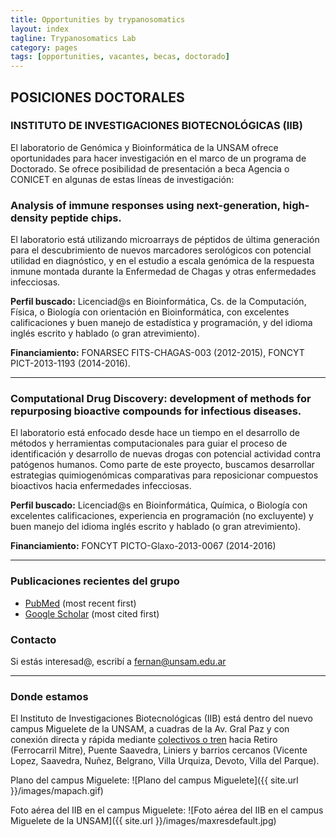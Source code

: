 ```yaml
---
title: Opportunities by trypanosomatics
layout: index
tagline: Trypanosomatics Lab 
category: pages
tags: [opportunities, vacantes, becas, doctorado]
---
```


## POSICIONES DOCTORALES

### INSTITUTO DE INVESTIGACIONES BIOTECNOLÓGICAS (IIB)


El laboratorio de Genómica y Bioinformática de la UNSAM ofrece oportunidades
para hacer investigación en el marco de un programa de Doctorado. Se ofrece
posibilidad de presentación a beca Agencia o CONICET en algunas de estas
líneas de investigación:

### Analysis of immune responses using next-generation, high-density peptide chips.

El laboratorio está utilizando microarrays de péptidos de última generación
para el descubrimiento de nuevos marcadores serológicos con potencial
utilidad en diagnóstico, y en el estudio a escala genómica de la respuesta
inmune montada durante la Enfermedad de Chagas y otras enfermedades
infecciosas. 

**Perfil buscado:** Licenciad@s en Bioinformática, Cs. de la Computación,
Física, o Biología con orientación en Bioinformática, con excelentes
calificaciones y buen manejo de estadística y programación, y del idioma
inglés escrito y hablado (o gran atrevimiento). 

**Financiamiento:** FONARSEC FITS-CHAGAS-003 (2012-2015), FONCYT PICT-2013-1193 (2014-2016).

***

### Computational Drug Discovery: development of methods for repurposing bioactive compounds for infectious diseases.

El laboratorio está enfocado desde hace un tiempo en el desarrollo de
métodos y herramientas computacionales para guiar el proceso de
identificación y desarrollo de nuevas drogas con potencial actividad contra
patógenos humanos. Como parte de este proyecto, buscamos desarrollar
estrategias quimiogenómicas comparativas para reposicionar compuestos
bioactivos hacia enfermedades infecciosas. 

**Perfil buscado:** Licenciad@s en Bioinformática, Química, o Biología con
excelentes calificaciones, experiencia en programación (no excluyente) y
buen manejo del idioma inglés escrito y hablado (o gran atrevimiento). 

**Financiamiento:**  FONCYT PICTO-Glaxo-2013-0067 (2014-2016)

***

### Publicaciones recientes del grupo

 * [PubMed](http://1.usa.gov/12p0C2W) (most recent first)
 * [Google Scholar](http://scholar.google.com.ar/citations?user=zycaIZQAAAAJ) (most cited first)


### Contacto 

Si estás interesad@, escribí a [fernan@unsam.edu.ar](mailto:fernan@unsam.edu.ar)

***

### Donde estamos

El Instituto de Investigaciones Biotecnológicas (IIB) está dentro del nuevo
campus Miguelete de la UNSAM, a cuadras de la Av. Gral Paz y con conexión
directa y rápida mediante [colectivos o
tren](http://www.unsam.edu.ar/home/_c_llegar.asp) hacia Retiro (Ferrocarril
Mitre), Puente Saavedra, Liniers y barrios cercanos (Vicente Lopez,
Saavedra, Nuñez, Belgrano, Villa Urquiza, Devoto, Villa del Parque). 

Plano del campus Miguelete:
![Plano del campus Miguelete]({{ site.url }}/images/mapach.gif)

Foto aérea del IIB en el campus Miguelete:
![Foto aérea del IIB en el campus Miguelete de la UNSAM]({{ site.url }}/images/maxresdefault.jpg) 
